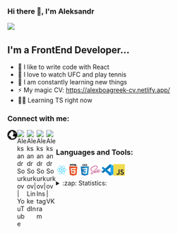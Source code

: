 ### Hi there 👋, I'm Aleksandr

![](https://komarev.com/ghpvc/?username=VladKalachev)

## I'm a FrontEnd Developer...
- 💪 I like to write code with React
- 🎉 I love to watch UFC and play tennis
- 🥅 I am constantly learning new things
- ⚡ My magic CV: https://alexboagreek-cv.netlify.app/
- 🤹🏽 Learning TS right now 

### Connect with me:

[<img align="left" alt="webtricks-master.ru" width="22px" src="https://raw.githubusercontent.com/iconic/open-iconic/master/svg/globe.svg" />][website]
[<img align="left" alt="AleksandrSourkov | YouTube" width="22px" src="https://cdn.jsdelivr.net/npm/simple-icons@v3/icons/youtube.svg" />][youtube]
[<img align="left" alt="AleksandrSourkov| LinkedIn" width="22px" src="https://cdn.jsdelivr.net/npm/simple-icons@v3/icons/linkedin.svg" />][linkedin]
[<img align="left" alt="AleksandrSourkov| Instagram" width="22px" src="https://cdn.jsdelivr.net/npm/simple-icons@v3/icons/instagram.svg" />][instagram]
[<img align="left" alt="AleksandrSourkov | VK" width="22px" src="https://cdn.jsdelivr.net/npm/simple-icons@v3/icons/vk.svg" />][vk]

<br />

### Languages and Tools:

<img align="left" alt="React" width="26px" src="https://raw.githubusercontent.com/github/explore/80688e429a7d4ef2fca1e82350fe8e3517d3494d/topics/react/react.png" />
<img align="left" alt="HTML5" width="26px" src="https://raw.githubusercontent.com/github/explore/80688e429a7d4ef2fca1e82350fe8e3517d3494d/topics/html/html.png" />
<img align="left" alt="CSS3" width="26px" src="https://raw.githubusercontent.com/github/explore/80688e429a7d4ef2fca1e82350fe8e3517d3494d/topics/css/css.png" />
<img align="left" alt="Sass" width="26px" src="https://raw.githubusercontent.com/github/explore/80688e429a7d4ef2fca1e82350fe8e3517d3494d/topics/sass/sass.png" />
<img align="left" alt="Visual Studio Code" width="26px" src="https://raw.githubusercontent.com/github/explore/80688e429a7d4ef2fca1e82350fe8e3517d3494d/topics/visual-studio-code/visual-studio-code.png" />
<img align="left" alt="JavaScript" width="26px" src="https://raw.githubusercontent.com/github/explore/80688e429a7d4ef2fca1e82350fe8e3517d3494d/topics/javascript/javascript.png" />

<br />
<br />

<details>
  <summary>:zap: Statistics:</summary>
   <img align="left" alt="codeSTACKr's GitHub Stats" src="https://github-readme-stats.vercel.app/api/top-langs/?username=VladKalachev&langs_count=8&layout=compact" />
    <br />
    <img align="left" alt="codeSTACKr's GitHub Stats" src="https://github-readme-stats.vercel.app/api?username=VladKalachev&show_icons=true" />
</details>

[website]:  https://alexboagreek-cv.netlify.app/
[youtube]: https://studio.youtube.com/channel/UCY_vwWjoL3-lUvEoGjvhnKQ
[linkedin]: https://www.linkedin.com/in/vlad-kalachev-ab87b312a/
[instagram]: https://www.instagram.com/alexboagreek/
[vk]: https://vk.com/
